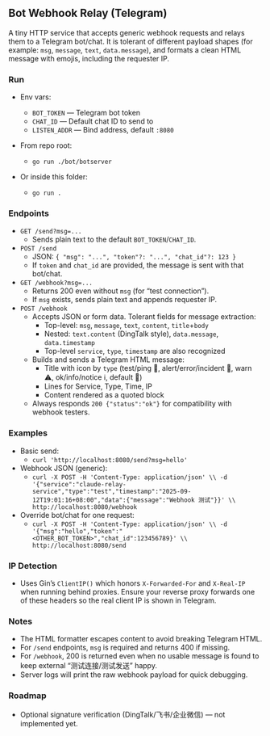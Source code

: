 ## Bot Webhook Relay (Telegram)

A tiny HTTP service that accepts generic webhook requests and relays them to a Telegram bot/chat. It is tolerant of different payload shapes (for example: `msg`, `message`, `text`, `data.message`), and formats a clean HTML message with emojis, including the requester IP.

### Run

- Env vars:
  - `BOT_TOKEN` — Telegram bot token
  - `CHAT_ID` — Default chat ID to send to
  - `LISTEN_ADDR` — Bind address, default `:8080`

- From repo root:
  - `go run ./bot/botserver`
- Or inside this folder:
  - `go run .`

### Endpoints

- `GET /send?msg=...`
  - Sends plain text to the default `BOT_TOKEN`/`CHAT_ID`.
- `POST /send`
  - JSON: `{ "msg": "...", "token"?: "...", "chat_id"?: 123 }`
  - If `token` and `chat_id` are provided, the message is sent with that bot/chat.
- `GET /webhook?msg=...`
  - Returns 200 even without `msg` (for “test connection”).
  - If `msg` exists, sends plain text and appends requester IP.
- `POST /webhook`
  - Accepts JSON or form data. Tolerant fields for message extraction:
    - Top-level: `msg`, `message`, `text`, `content`, `title`+`body`
    - Nested: `text.content` (DingTalk style), `data.message`, `data.timestamp`
    - Top-level `service`, `type`, `timestamp` are also recognized
  - Builds and sends a Telegram HTML message:
    - Title with icon by `type` (test/ping 🧪, alert/error/incident 🚨, warn ⚠️, ok/info/notice ℹ️, default 🔔)
    - Lines for Service, Type, Time, IP
    - Content rendered as a quoted block
  - Always responds `200 {"status":"ok"}` for compatibility with webhook testers.

### Examples

- Basic send:
  - `curl 'http://localhost:8080/send?msg=hello'`
- Webhook JSON (generic):
  - `curl -X POST -H 'Content-Type: application/json' \\
     -d '{"service":"claude-relay-service","type":"test","timestamp":"2025-09-12T19:01:16+08:00","data":{"message":"Webhook 测试"}}' \\
     http://localhost:8080/webhook`
- Override bot/chat for one request:
  - `curl -X POST -H 'Content-Type: application/json' \\
     -d '{"msg":"hello","token":"<OTHER_BOT_TOKEN>","chat_id":123456789}' \\
     http://localhost:8080/send`

### IP Detection

- Uses Gin’s `ClientIP()` which honors `X-Forwarded-For` and `X-Real-IP` when running behind proxies. Ensure your reverse proxy forwards one of these headers so the real client IP is shown in Telegram.

### Notes

- The HTML formatter escapes content to avoid breaking Telegram HTML.
- For `/send` endpoints, `msg` is required and returns 400 if missing.
- For `/webhook`, 200 is returned even when no usable message is found to keep external “测试连接/测试发送” happy.
- Server logs will print the raw webhook payload for quick debugging.

### Roadmap

- Optional signature verification (DingTalk/飞书/企业微信) — not implemented yet.

